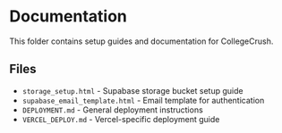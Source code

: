 # Documentation

This folder contains setup guides and documentation for CollegeCrush.

## Files

- `storage_setup.html` - Supabase storage bucket setup guide
- `supabase_email_template.html` - Email template for authentication
- `DEPLOYMENT.md` - General deployment instructions
- `VERCEL_DEPLOY.md` - Vercel-specific deployment guide
